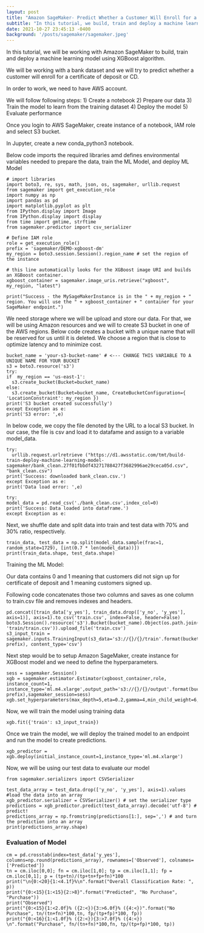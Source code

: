 ```yaml
---
layout: post
title: "Amazon SageMaker- Predict Whether a Customer Will Enroll for a Certificate of Deposit"
subtitle: "In this tutorial, we build, train and deploy a machine learning model with AWS SageMaker"
date: 2021-10-27 23:45:13 -0400
background: '/posts/sagemaker/sagemaker.jpeg'
---
```


<p>In this tutorial, we will be working with Amazon SageMaker to build, train and deploy a machine learning model using XGBoost algorithm.</p>

<p>We will be working with a bank dataset and we will try to predict whether a customer will enroll for a certificate of deposit or CD.</p>

<p>In order to work, we need to have AWS account.</p>

<p>We will follow following steps: 1) Create a notebook 2) Prepare our data 3) Train the model to learn from the training dataset 4) Deploy the model 5) Evaluate performance</p>

<p>Once you login to AWS SageMaker, create instance of a notebook, IAM role and select S3 bucket.</p>

<p>In Jupyter, create a new conda_python3 notebook.</p>

<p>Below code imports the required libraries amd defines environmental variables needed to prepare the data, train the ML Model, and deploy ML Model

</p>

    # import libraries
    import boto3, re, sys, math, json, os, sagemaker, urllib.request
    from sagemaker import get_execution_role
    import numpy as np
    import pandas as pd
    import matplotlib.pyplot as plt
    from IPython.display import Image
    from IPython.display import display
    from time import gmtime, strftime
    from sagemaker.predictor import csv_serializer

    # Define IAM role
    role = get_execution_role()
    prefix = 'sagemaker/DEMO-xgboost-dm'
    my_region = boto3.session.Session().region_name # set the region of the instance

    # this line automatically looks for the XGBoost image URI and builds an XGBoost container.
    xgboost_container = sagemaker.image_uris.retrieve("xgboost", my_region, "latest")

    print("Success - the MySageMakerInstance is in the " + my_region + " region. You will use the " + xgboost_container + " container for your SageMaker endpoint.")
    
    
  <p>We need storage where we will be upload and store our data. For that, we will be using Amazon resources and we will to create S3 bucket in one of the AWS regions. Below code creates a bucket with a unique name that will be reserved for us until it is deleted. We choose a region that is close to optimize latency and to minimize cost. 
    </p>
    
    bucket_name = 'your-s3-bucket-name' # <--- CHANGE THIS VARIABLE TO A UNIQUE NAME FOR YOUR BUCKET
    s3 = boto3.resource('s3')
    try:
    if  my_region == 'us-east-1':
      s3.create_bucket(Bucket=bucket_name)
    else: 
      s3.create_bucket(Bucket=bucket_name, CreateBucketConfiguration={ 'LocationConstraint': my_region })
    print('S3 bucket created successfully')
    except Exception as e:
    print('S3 error: ',e)

    
  <p>In below code, we copy the file denoted by the URL to a local S3 bucket. In our case, the file is csv and  load it to datafame and assign to a variable model_data. 
  </p>
  
    try:
      urllib.request.urlretrieve ("https://d1.awsstatic.com/tmt/build-train-deploy-machine-learning-model-sagemaker/bank_clean.27f01fbbdf43271788427f3682996ae29ceca05d.csv", "bank_clean.csv")
    print('Success: downloaded bank_clean.csv.')
    except Exception as e:
    print('Data load error: ',e)

    try:
    model_data = pd.read_csv('./bank_clean.csv',index_col=0)
    print('Success: Data loaded into dataframe.')
    except Exception as e:

<p>
    Next, we shuffle date and split data into train and test data with 70%  and 30% ratio, respectively. 
</p>
    
    train_data, test_data = np.split(model_data.sample(frac=1, random_state=1729), [int(0.7 * len(model_data))])
    print(train_data.shape, test_data.shape)


  <p>Training the ML Model:
    </p>


<p>
Our data contains 0 and 1 meaning that customers did not sign up for certificate of deposit and 1 meaning customers signed up.  

Following code concatenates those two columns and saves as one column to train.csv file and removes indexes and headers. 
</p>


    pd.concat([train_data['y_yes'], train_data.drop(['y_no', 'y_yes'], axis=1)], axis=1).to_csv('train.csv', index=False, header=False)
    boto3.Session().resource('s3').Bucket(bucket_name).Object(os.path.join(prefix, 'train/train.csv')).upload_file('train.csv')
    s3_input_train = sagemaker.inputs.TrainingInput(s3_data='s3://{}/{}/train'.format(bucket_name, prefix), content_type='csv')

<p>
Next step would be to setup Amazon SageMaker, create instance for XGBoost model and we need to define the hyperparameters.  
</p>

    sess = sagemaker.Session()
    xgb = sagemaker.estimator.Estimator(xgboost_container,role, instance_count=1, instance_type='ml.m4.xlarge',output_path='s3://{}/{}/output'.format(bucket_name, prefix),sagemaker_session=sess)
    xgb.set_hyperparameters(max_depth=5,eta=0.2,gamma=4,min_child_weight=6,subsample=0.8,silent=0,objective='binary:logistic',num_round=100)


<p>
Now, we will train the model using training data 
</p>

    xgb.fit({'train': s3_input_train})

<p>
Once we train the model, we will deploy the trained model to an endpoint and run the model to create predictions. 
</p>

    xgb_predictor = xgb.deploy(initial_instance_count=1,instance_type='ml.m4.xlarge')


<p>
Now, we will be using our test data to evaluate our model
</p>

    from sagemaker.serializers import CSVSerializer

    test_data_array = test_data.drop(['y_no', 'y_yes'], axis=1).values #load the data into an array
    xgb_predictor.serializer = CSVSerializer() # set the serializer type
    predictions = xgb_predictor.predict(test_data_array).decode('utf-8') # predict!
    predictions_array = np.fromstring(predictions[1:], sep=',') # and turn the prediction into an array
    print(predictions_array.shape)


### Evaluation of Model

    cm = pd.crosstab(index=test_data['y_yes'], columns=np.round(predictions_array), rownames=['Observed'], colnames=['Predicted'])
    tn = cm.iloc[0,0]; fn = cm.iloc[1,0]; tp = cm.iloc[1,1]; fp = cm.iloc[0,1]; p = (tp+tn)/(tp+tn+fp+fn)*100
    print("\n{0:<20}{1:<4.1f}%\n".format("Overall Classification Rate: ", p))
    print("{0:<15}{1:<15}{2:>8}".format("Predicted", "No Purchase", "Purchase"))
    print("Observed")
    print("{0:<15}{1:<2.0f}% ({2:<}){3:>6.0f}% ({4:<})".format("No Purchase", tn/(tn+fn)*100,tn, fp/(tp+fp)*100, fp))
    print("{0:<16}{1:<1.0f}% ({2:<}){3:>7.0f}% ({4:<}) \n".format("Purchase", fn/(tn+fn)*100,fn, tp/(tp+fp)*100, tp))





